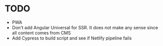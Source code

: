 # TODO
- PWA
- Don't add Angular Universal for SSR. It does not make any sense since all content comes from CMS
- Add Cypress to build script and see if Netlify pipeline fails
